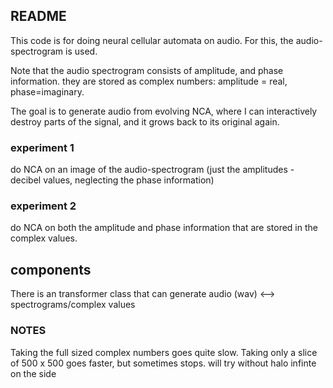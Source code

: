 ## README

This code is for doing neural cellular automata on audio.
For this, the audio-spectrogram is used.

Note that the audio spectrogram consists of amplitude, and phase information. 
they are stored as complex numbers: amplitude = real, phase=imaginary.

The goal is to generate audio from evolving NCA, where I can interactively destroy parts of the signal, and it grows back to its original again.

### experiment 1
do NCA on an image of the audio-spectrogram (just the amplitudes - decibel values, neglecting the phase information)
### experiment 2
do NCA on both the amplitude and phase information that are stored in the complex values. 

## components
There is an transformer class that can generate audio (wav) <--> spectrograms/complex values


### NOTES
Taking the full sized complex numbers goes quite slow. 
Taking only a slice of 500 x 500 goes faster, but sometimes stops. will try without halo infinte on the side